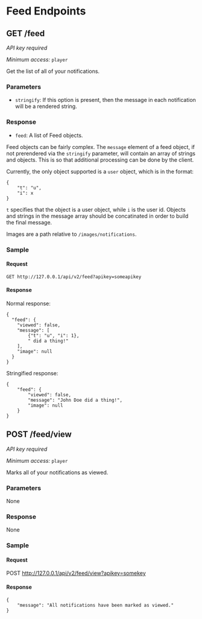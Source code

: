 # Feed Endpoints

## GET /feed

_API key required_

_Minimum access:_ `player`

Get the list of all of your notifications.

### Parameters

* `stringify`: If this option is present, then the message in each notification will be a rendered string.

### Response

* `feed`: A list of Feed objects.

Feed objects can be fairly complex. The `message` element of a feed object, if not
prerendered via the `stringify` parameter, will contain an array of strings and
objects. This is so that additional processing can be done by the client.

Currently, the only object supported is a `user` object, which is in the format:

    {
        "t": "u",
        "i": x
    }

`t` specifies that the object is a user object, while `i` is the user id. Objects
and strings in the message array should be concatinated in order to build the final
message.

Images are a path relative to `/images/notifications`.

### Sample

#### Request

    GET http://127.0.0.1/api/v2/feed?apikey=someapikey

#### Response

Normal response:

    {
      "feed": {
        "viewed": false,
        "message": [
            {"t": "u", "i": 1},
            " did a thing!"
        ],
        "image": null
      }
    }

Stringified response:

    {
        "feed": {
            "viewed": false,
            "message": "John Doe did a thing!",
            "image": null
        }
    }

## POST /feed/view

_API key required_

_Minimum access:_ `player`

Marks all of your notifications as viewed.

### Parameters

None

### Response

None

### Sample

#### Request

POST http://127.0.0.1/api/v2/feed/view?apikey=somekey

#### Response

    {
        "message": "All notifications have been marked as viewed."
    }

